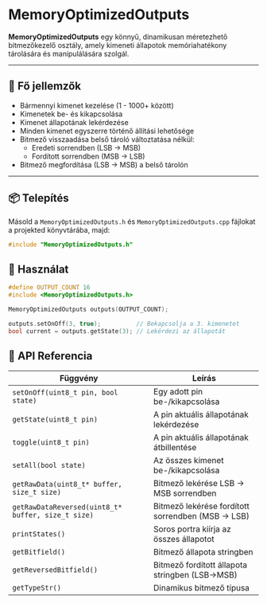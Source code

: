 # MemoryOptimizedOutputs

**MemoryOptimizedOutputs** egy könnyű, dinamikusan méretezhető bitmezőkezelő osztály, amely kimeneti állapotok memóriahatékony tárolására és manipulálására szolgál.

---

## 🔧 Fő jellemzők

- Bármennyi kimenet kezelése (1 - 1000+ között)
- Kimenetek be- és kikapcsolása
- Kimenet állapotának lekérdezése
- Minden kimenet egyszerre történő állítási lehetősége
- Bitmező visszaadása belső tároló változtatása nélkül:
  - Eredeti sorrendben (LSB → MSB)
  - Fordított sorrendben (MSB → LSB)
- Bitmező megfordítása (LSB → MSB) a belső tárolón

---

## 📦 Telepítés

Másold a `MemoryOptimizedOutputs.h` és `MemoryOptimizedOutputs.cpp` fájlokat a projekted könyvtárába, majd:

```cpp
#include "MemoryOptimizedOutputs.h"
```

## 🔧 Használat

```cpp
#define OUTPUT_COUNT 16
#include <MemoryOptimizedOutputs.h>

MemoryOptimizedOutputs outputs(OUTPUT_COUNT);

outputs.setOnOff(3, true);          // Bekapcsolja a 3. kimenetet
bool current = outputs.getState(3); // Lekérdezi az állapotát
```
## 🧠 API Referencia

| Függvény | Leírás |
|----------|--------|
| `setOnOff(uint8_t pin, bool state)` | Egy adott pin be-/kikapcsolása |
| `getState(uint8_t pin)` | A pin aktuális állapotának lekérdezése |
| `toggle(uint8_t pin)` | A pin aktuális állapotának átbillentése |
| `setAll(bool state)` | Az összes kimenet be-/kikapcsolása |
| `getRawData(uint8_t* buffer, size_t size)` | Bitmező lekérése LSB → MSB sorrendben |
| `getRawDataReversed(uint8_t* buffer, size_t size)` | Bitmező lekérése fordított sorrendben (MSB → LSB) |
| `printStates()` | Soros portra kiírja az összes állapotot |
| `getBitfield()` | Bitmező állapota stringben |
| `getReversedBitfield()` | Bitmező fordított állapota stringben (LSB→MSB) |
| `getTypeStr()` | Dinamikus bitmező típusa |
